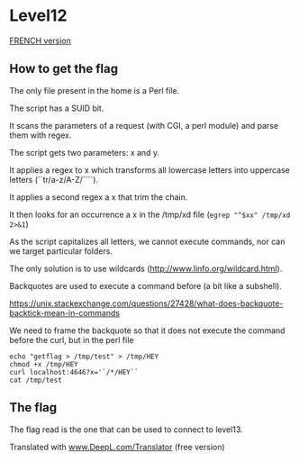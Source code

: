 # Level12

[FRENCH version](README.md)

## How to get the flag

The only file present in the home is a Perl file.

The script has a SUID bit.

It scans the parameters of a request (with CGI, a perl module) and parse them with regex.

The script gets two parameters: x and y.

It applies a regex to x which transforms all lowercase letters into uppercase letters (``tr/a-z/A-Z/````).

It applies a second regex a x that trim the chain.

It then looks for an occurrence a x in the /tmp/xd file (``egrep "^$xx" /tmp/xd 2>&1``)

As the script capitalizes all letters, we cannot execute commands, nor can we target particular folders.

The only solution is to use wildcards (http://www.linfo.org/wildcard.html).

Backquotes are used to execute a command before (a bit like a subshell).

https://unix.stackexchange.com/questions/27428/what-does-backquote-backtick-mean-in-commands

We need to frame the backquote so that it does not execute the command before the curl, but in the perl file

```
echo "getflag > /tmp/test" > /tmp/HEY
chmod +x /tmp/HEY
curl localhost:4646?x='`/*/HEY``
cat /tmp/test
```

## The flag

The flag read is the one that can be used to connect to level13.

Translated with www.DeepL.com/Translator (free version)
